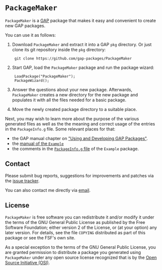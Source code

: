 # `PackageMaker`

`PackageMaker` is a [GAP](https://www.gap-system.org/) package that makes
it easy and convenient to create new GAP packages.

You can use it as follows:

1. Download `PackageMaker` and extract it into a GAP `pkg` directory. Or
   just clone its git repository inside the `pkg` directory:

        git clone https://github.com/gap-packages/PackageMaker

2. Start GAP, load the `PackageMaker` package and run the package wizard:

        LoadPackage("PackageMaker");
        PackageWizard();

3. Answer the questions about your new package. Afterwards, `PackageMaker`
   creates a new directory for the new package and populates it with all the
   files needed for a basic package.

4. Move the newly created package directory to a suitable place.

Next, you may wish to learn more about the purpose of the various
generated files as well as the the meaning and correct usage of the
entries in the `PackageInfo.g` file. Some relevant places for that:

- the GAP manual chapter on ["Using and Developing GAP Packages"](https://docs.gap-system.org/doc/ref/chap76_mj.html).
- the [manual of the `Example`](https://gap-packages.github.io/example/doc/chap0_mj.html)
- the comments in the [`PackageInfo.g` file](https://github.com/gap-packages/example/blob/master/PackageInfo.g)
  of the `Example` package.

## Contact

Please submit bug reports, suggestions for improvements and patches via
the [issue tracker](https://github.com/gap-packages/PackageMaker/issues).

You can also contact me directly via [email](mhorn@rptu.de).

## License

`PackageMaker` is free software you can redistribute it and/or modify it
under the terms of the GNU General Public License as published by the Free
Software Foundation; either version 2 of the License, or (at your option) any
later version. For details, see the file `COPYING` distributed as part of
this package or see the FSF's own site.

As a special exception to the terms of the GNU General Public License, you
are granted permission to distribute a package you generated using
`PackageMaker` under any open source license recognized that is by the [Open
Source Initiative (OSI)](https://opensource.org).
